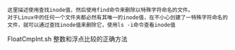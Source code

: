 ```
这里描述使用查找inode值，然后使用find命令来删除以特殊字符命名的文件。
对于Linux中的任何一个文件夹都必然有其唯一的inode值，在不小心创建了一特殊字符命名的文件，就可以通过查找inode值来删除它，使用ls -i命令查看inode值
```

FloatCmpInt.sh   整数和浮点比较的正确方法
